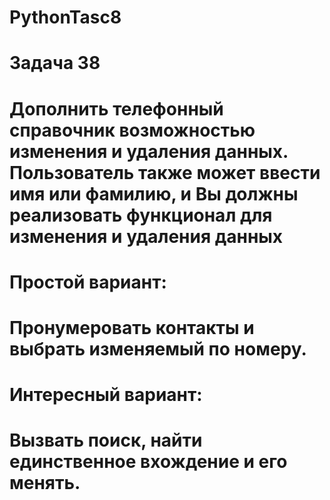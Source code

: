 # PythonTasc8
# Задача 38
# Дополнить телефонный справочник возможностью изменения и удаления данных. Пользователь также может ввести имя или фамилию, и Вы должны реализовать функционал для изменения и удаления данных
# Простой вариант:
# Пронумеровать контакты и выбрать изменяемый по номеру.
# Интересный вариант:
# Вызвать поиск, найти единственное вхождение и его менять.
